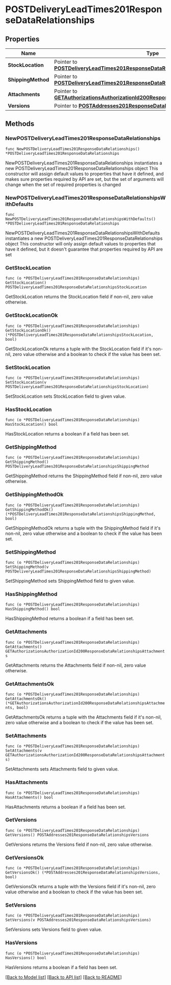 # POSTDeliveryLeadTimes201ResponseDataRelationships

## Properties

Name | Type | Description | Notes
------------ | ------------- | ------------- | -------------
**StockLocation** | Pointer to [**POSTDeliveryLeadTimes201ResponseDataRelationshipsStockLocation**](POSTDeliveryLeadTimes201ResponseDataRelationshipsStockLocation.md) |  | [optional] 
**ShippingMethod** | Pointer to [**POSTDeliveryLeadTimes201ResponseDataRelationshipsShippingMethod**](POSTDeliveryLeadTimes201ResponseDataRelationshipsShippingMethod.md) |  | [optional] 
**Attachments** | Pointer to [**GETAuthorizationsAuthorizationId200ResponseDataRelationshipsAttachments**](GETAuthorizationsAuthorizationId200ResponseDataRelationshipsAttachments.md) |  | [optional] 
**Versions** | Pointer to [**POSTAddresses201ResponseDataRelationshipsVersions**](POSTAddresses201ResponseDataRelationshipsVersions.md) |  | [optional] 

## Methods

### NewPOSTDeliveryLeadTimes201ResponseDataRelationships

`func NewPOSTDeliveryLeadTimes201ResponseDataRelationships() *POSTDeliveryLeadTimes201ResponseDataRelationships`

NewPOSTDeliveryLeadTimes201ResponseDataRelationships instantiates a new POSTDeliveryLeadTimes201ResponseDataRelationships object
This constructor will assign default values to properties that have it defined,
and makes sure properties required by API are set, but the set of arguments
will change when the set of required properties is changed

### NewPOSTDeliveryLeadTimes201ResponseDataRelationshipsWithDefaults

`func NewPOSTDeliveryLeadTimes201ResponseDataRelationshipsWithDefaults() *POSTDeliveryLeadTimes201ResponseDataRelationships`

NewPOSTDeliveryLeadTimes201ResponseDataRelationshipsWithDefaults instantiates a new POSTDeliveryLeadTimes201ResponseDataRelationships object
This constructor will only assign default values to properties that have it defined,
but it doesn't guarantee that properties required by API are set

### GetStockLocation

`func (o *POSTDeliveryLeadTimes201ResponseDataRelationships) GetStockLocation() POSTDeliveryLeadTimes201ResponseDataRelationshipsStockLocation`

GetStockLocation returns the StockLocation field if non-nil, zero value otherwise.

### GetStockLocationOk

`func (o *POSTDeliveryLeadTimes201ResponseDataRelationships) GetStockLocationOk() (*POSTDeliveryLeadTimes201ResponseDataRelationshipsStockLocation, bool)`

GetStockLocationOk returns a tuple with the StockLocation field if it's non-nil, zero value otherwise
and a boolean to check if the value has been set.

### SetStockLocation

`func (o *POSTDeliveryLeadTimes201ResponseDataRelationships) SetStockLocation(v POSTDeliveryLeadTimes201ResponseDataRelationshipsStockLocation)`

SetStockLocation sets StockLocation field to given value.

### HasStockLocation

`func (o *POSTDeliveryLeadTimes201ResponseDataRelationships) HasStockLocation() bool`

HasStockLocation returns a boolean if a field has been set.

### GetShippingMethod

`func (o *POSTDeliveryLeadTimes201ResponseDataRelationships) GetShippingMethod() POSTDeliveryLeadTimes201ResponseDataRelationshipsShippingMethod`

GetShippingMethod returns the ShippingMethod field if non-nil, zero value otherwise.

### GetShippingMethodOk

`func (o *POSTDeliveryLeadTimes201ResponseDataRelationships) GetShippingMethodOk() (*POSTDeliveryLeadTimes201ResponseDataRelationshipsShippingMethod, bool)`

GetShippingMethodOk returns a tuple with the ShippingMethod field if it's non-nil, zero value otherwise
and a boolean to check if the value has been set.

### SetShippingMethod

`func (o *POSTDeliveryLeadTimes201ResponseDataRelationships) SetShippingMethod(v POSTDeliveryLeadTimes201ResponseDataRelationshipsShippingMethod)`

SetShippingMethod sets ShippingMethod field to given value.

### HasShippingMethod

`func (o *POSTDeliveryLeadTimes201ResponseDataRelationships) HasShippingMethod() bool`

HasShippingMethod returns a boolean if a field has been set.

### GetAttachments

`func (o *POSTDeliveryLeadTimes201ResponseDataRelationships) GetAttachments() GETAuthorizationsAuthorizationId200ResponseDataRelationshipsAttachments`

GetAttachments returns the Attachments field if non-nil, zero value otherwise.

### GetAttachmentsOk

`func (o *POSTDeliveryLeadTimes201ResponseDataRelationships) GetAttachmentsOk() (*GETAuthorizationsAuthorizationId200ResponseDataRelationshipsAttachments, bool)`

GetAttachmentsOk returns a tuple with the Attachments field if it's non-nil, zero value otherwise
and a boolean to check if the value has been set.

### SetAttachments

`func (o *POSTDeliveryLeadTimes201ResponseDataRelationships) SetAttachments(v GETAuthorizationsAuthorizationId200ResponseDataRelationshipsAttachments)`

SetAttachments sets Attachments field to given value.

### HasAttachments

`func (o *POSTDeliveryLeadTimes201ResponseDataRelationships) HasAttachments() bool`

HasAttachments returns a boolean if a field has been set.

### GetVersions

`func (o *POSTDeliveryLeadTimes201ResponseDataRelationships) GetVersions() POSTAddresses201ResponseDataRelationshipsVersions`

GetVersions returns the Versions field if non-nil, zero value otherwise.

### GetVersionsOk

`func (o *POSTDeliveryLeadTimes201ResponseDataRelationships) GetVersionsOk() (*POSTAddresses201ResponseDataRelationshipsVersions, bool)`

GetVersionsOk returns a tuple with the Versions field if it's non-nil, zero value otherwise
and a boolean to check if the value has been set.

### SetVersions

`func (o *POSTDeliveryLeadTimes201ResponseDataRelationships) SetVersions(v POSTAddresses201ResponseDataRelationshipsVersions)`

SetVersions sets Versions field to given value.

### HasVersions

`func (o *POSTDeliveryLeadTimes201ResponseDataRelationships) HasVersions() bool`

HasVersions returns a boolean if a field has been set.


[[Back to Model list]](../README.md#documentation-for-models) [[Back to API list]](../README.md#documentation-for-api-endpoints) [[Back to README]](../README.md)


